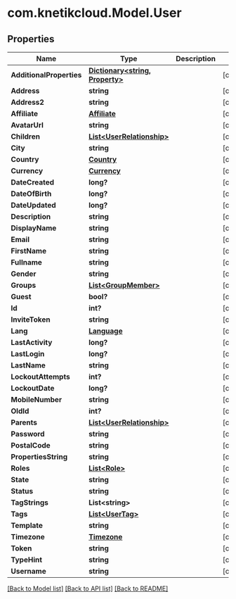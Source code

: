 # com.knetikcloud.Model.User
## Properties

Name | Type | Description | Notes
------------ | ------------- | ------------- | -------------
**AdditionalProperties** | [**Dictionary&lt;string, Property&gt;**](Property.md) |  | [optional] 
**Address** | **string** |  | [optional] 
**Address2** | **string** |  | [optional] 
**Affiliate** | [**Affiliate**](Affiliate.md) |  | [optional] 
**AvatarUrl** | **string** |  | [optional] 
**Children** | [**List&lt;UserRelationship&gt;**](UserRelationship.md) |  | [optional] 
**City** | **string** |  | [optional] 
**Country** | [**Country**](Country.md) |  | [optional] 
**Currency** | [**Currency**](Currency.md) |  | [optional] 
**DateCreated** | **long?** |  | [optional] 
**DateOfBirth** | **long?** |  | [optional] 
**DateUpdated** | **long?** |  | [optional] 
**Description** | **string** |  | [optional] 
**DisplayName** | **string** |  | [optional] 
**Email** | **string** |  | [optional] 
**FirstName** | **string** |  | [optional] 
**Fullname** | **string** |  | [optional] 
**Gender** | **string** |  | [optional] 
**Groups** | [**List&lt;GroupMember&gt;**](GroupMember.md) |  | [optional] 
**Guest** | **bool?** |  | [optional] 
**Id** | **int?** |  | [optional] 
**InviteToken** | **string** |  | [optional] 
**Lang** | [**Language**](Language.md) |  | [optional] 
**LastActivity** | **long?** |  | [optional] 
**LastLogin** | **long?** |  | [optional] 
**LastName** | **string** |  | [optional] 
**LockoutAttempts** | **int?** |  | [optional] 
**LockoutDate** | **long?** |  | [optional] 
**MobileNumber** | **string** |  | [optional] 
**OldId** | **int?** |  | [optional] 
**Parents** | [**List&lt;UserRelationship&gt;**](UserRelationship.md) |  | [optional] 
**Password** | **string** |  | [optional] 
**PostalCode** | **string** |  | [optional] 
**PropertiesString** | **string** |  | [optional] 
**Roles** | [**List&lt;Role&gt;**](Role.md) |  | [optional] 
**State** | **string** |  | [optional] 
**Status** | **string** |  | [optional] 
**TagStrings** | **List&lt;string&gt;** |  | [optional] 
**Tags** | [**List&lt;UserTag&gt;**](UserTag.md) |  | [optional] 
**Template** | **string** |  | [optional] 
**Timezone** | [**Timezone**](Timezone.md) |  | [optional] 
**Token** | **string** |  | [optional] 
**TypeHint** | **string** |  | [optional] 
**Username** | **string** |  | [optional] 

[[Back to Model list]](../README.md#documentation-for-models) [[Back to API list]](../README.md#documentation-for-api-endpoints) [[Back to README]](../README.md)

